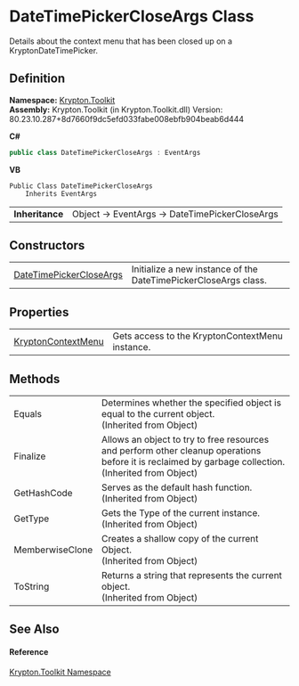 # DateTimePickerCloseArgs Class


Details about the context menu that has been closed up on a KryptonDateTimePicker.



## Definition
**Namespace:** <a href="79d2eac2-21f4-54ff-7552-b20c33c30600.md">Krypton.Toolkit</a>  
**Assembly:** Krypton.Toolkit (in Krypton.Toolkit.dll) Version: 80.23.10.287+8d7660f9dc5efd033fabe008ebfb904beab6d444

**C#**
``` C#
public class DateTimePickerCloseArgs : EventArgs
```
**VB**
``` VB
Public Class DateTimePickerCloseArgs
	Inherits EventArgs
```

<table><tr><td><strong>Inheritance</strong></td><td>Object  →  EventArgs  →  DateTimePickerCloseArgs</td></tr>
</table>



## Constructors
<table>
<tr>
<td><a href="a1d91a38-8539-c11b-3f26-b55484b66b30.md">DateTimePickerCloseArgs</a></td>
<td>Initialize a new instance of the DateTimePickerCloseArgs class.</td></tr>
</table>

## Properties
<table>
<tr>
<td><a href="bbd5b840-8baf-499b-e536-705064e4b4a3.md">KryptonContextMenu</a></td>
<td>Gets access to the KryptonContextMenu instance.</td></tr>
</table>

## Methods
<table>
<tr>
<td>Equals</td>
<td>Determines whether the specified object is equal to the current object.<br />(Inherited from Object)</td></tr>
<tr>
<td>Finalize</td>
<td>Allows an object to try to free resources and perform other cleanup operations before it is reclaimed by garbage collection.<br />(Inherited from Object)</td></tr>
<tr>
<td>GetHashCode</td>
<td>Serves as the default hash function.<br />(Inherited from Object)</td></tr>
<tr>
<td>GetType</td>
<td>Gets the Type of the current instance.<br />(Inherited from Object)</td></tr>
<tr>
<td>MemberwiseClone</td>
<td>Creates a shallow copy of the current Object.<br />(Inherited from Object)</td></tr>
<tr>
<td>ToString</td>
<td>Returns a string that represents the current object.<br />(Inherited from Object)</td></tr>
</table>

## See Also


#### Reference
<a href="79d2eac2-21f4-54ff-7552-b20c33c30600.md">Krypton.Toolkit Namespace</a>  
